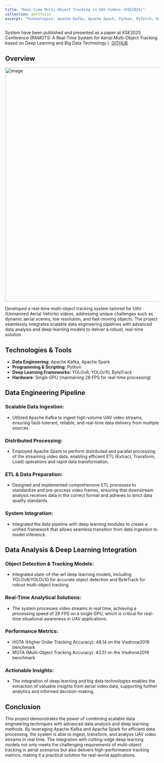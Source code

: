 ```yaml
---
title: "Real-time Multi-Object Tracking in UAV Videos (KSE2024)"
collection: portfolio
excerpt: "Technologies: Apache Kafka, Apache Spark, Python, PyTorch, Docker, GPU Optimization"
---
```


System have been published and presented as a paper at KSE2025 Conference (RAMOTS: A Real-Time System for Aerial Multi-Object Tracking based on Deep Learning and Big Data Technology
). [GITHUB](https://github.com/NhiNguyen34/uav-detection)


## Overview

<img width="764" alt="image" src="https://github.com/user-attachments/assets/121b00dc-790c-4999-8656-6f2dd210f61b" />

Developed a real-time multi-object tracking system tailored for UAV (Unmanned Aerial Vehicle) videos, addressing unique challenges such as dynamic aerial scenes, low resolution, and fast-moving objects. The project seamlessly integrates scalable data engineering pipelines with advanced data analysis and deep learning models to deliver a robust, real-time solution.

## Technologies & Tools

-   **Data Engineering:** Apache Kafka, Apache Spark
-   **Programming & Scripting:** Python
-   **Deep Learning Frameworks:** YOLOv8, YOLOv10, ByteTrack
-   **Hardware:** Single GPU (maintaining 28 FPS for real-time processing)

## Data Engineering Pipeline

### Scalable Data Ingestion:

-   Utilized Apache Kafka to ingest high-volume UAV video streams, ensuring fault-tolerant, reliable, and real-time data delivery from multiple sources.

### Distributed Processing:

-   Employed Apache Spark to perform distributed and parallel processing of the streaming video data, enabling efficient ETL (Extract, Transform, Load) operations and rapid data transformation.

### ETL & Data Preparation:

-   Designed and implemented comprehensive ETL processes to standardize and pre-process video frames, ensuring that downstream analysis receives data in the correct format and adheres to strict data quality standards.

### System Integration:

-   Integrated the data pipeline with deep learning modules to create a unified framework that allows seamless transition from data ingestion to model inference.

## Data Analysis & Deep Learning Integration

### Object Detection & Tracking Models:

-   Integrated state-of-the-art deep learning models, including YOLOv8/YOLOv10 for accurate object detection and ByteTrack for robust multi-object tracking.

### Real-Time Analytical Solutions:

-   The system processes video streams in real time, achieving a processing speed of 28 FPS on a single GPU, which is critical for real-time situational awareness in UAV applications.

### Performance Metrics:

-   HOTA (Higher Order Tracking Accuracy): 48.14 on the Visdrone2019 benchmark
-   MOTA (Multi-Object Tracking Accuracy): 43.51 on the Visdrone2019 benchmark

### Actionable Insights:

-   The integration of deep learning and big data technologies enables the extraction of valuable insights from aerial video data, supporting further analytics and informed decision-making.

## Conclusion

This project demonstrates the power of combining scalable data engineering techniques with advanced data analysis and deep learning methods. By leveraging Apache Kafka and Apache Spark for efficient data processing, the system is able to ingest, transform, and analyze UAV video streams in real time. The integration with cutting-edge deep learning models not only meets the challenging requirements of multi-object tracking in aerial scenarios but also delivers high-performance tracking metrics, making it a practical solution for real-world applications.
